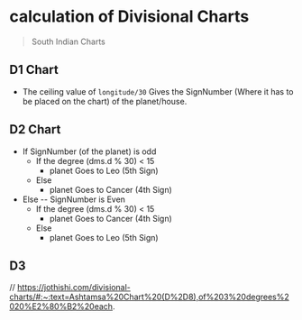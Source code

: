 # calculation of Divisional Charts

> South Indian Charts

## D1 Chart

- The ceiling value of `longitude/30` Gives the SignNumber (Where it has to be placed on the chart) of the planet/house.

## D2 Chart

- If SignNumber (of the planet) is odd
  - If the degree (dms.d % 30) < 15
    - planet Goes to Leo (5th Sign)
  - Else
    - planet Goes to Cancer (4th Sign)
- Else -- SignNumber is Even
  - If the degree (dms.d % 30) < 15
    - planet Goes to Cancer (4th Sign)
  - Else
    - planet Goes to Leo (5th Sign)

## D3

// https://jothishi.com/divisional-charts/#:~:text=Ashtamsa%20Chart%20(D%2D8),of%203%20degrees%2020%E2%80%B2%20each.
